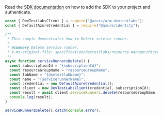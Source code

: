 Read the [SDK documentation](https://github.com/Azure/azure-sdk-for-js/blob/%40azure%2Farm-devtestlabs_4.0.1/sdk/devtestlabs/arm-devtestlabs/README.md) on how to add the SDK to your project and authenticate.

```javascript
const { DevTestLabsClient } = require("@azure/arm-devtestlabs");
const { DefaultAzureCredential } = require("@azure/identity");

/**
 * This sample demonstrates how to Delete service runner.
 *
 * @summary Delete service runner.
 * x-ms-original-file: specification/devtestlabs/resource-manager/Microsoft.DevTestLab/stable/2018-09-15/examples/ServiceRunners_Delete.json
 */
async function serviceRunnersDelete() {
  const subscriptionId = "{subscriptionId}";
  const resourceGroupName = "resourceGroupName";
  const labName = "{devtestlabName}";
  const name = "{servicerunnerName}";
  const credential = new DefaultAzureCredential();
  const client = new DevTestLabsClient(credential, subscriptionId);
  const result = await client.serviceRunners.delete(resourceGroupName, labName, name);
  console.log(result);
}

serviceRunnersDelete().catch(console.error);
```
